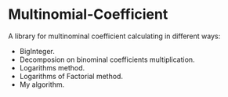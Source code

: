 Multinomial-Coefficient
========================

A library for <a ref="http://en.wikipedia.org/wiki/Multinomial_theorem#Multinomial_coefficients">multinominal coefficient</a> calculating in different ways:

- BigInteger.
- Decomposion on binominal coefficients multiplication.
- Logarithms method.
- Logarithms of Factorial method.
- My algorithm.
